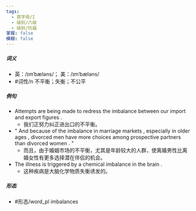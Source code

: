 ```yaml
---
tags:
  - 首字母/I
  - 级别/六级
  - 级别/托福
掌握: false
模糊: false
---
```

##### 词义
- 英：/ɪmˈbæləns/； 美：/ɪmˈbæləns/
- #词性/n  不平衡；失衡；不公平
##### 例句
- Attempts are being made to redress the imbalance between our import and export figures .
	- 我们正努力纠正进出口的不平衡。
- " And because of the imbalance in marriage markets , especially in older ages , divorced men have more choices among prospective partners than divorced women . "
	- 而且，由于婚姻市场的不平衡，尤其是年龄较大的人群，使离婚男性比离婚女性有更多选择潜在伴侣的机会。
- The illness is triggered by a chemical imbalance in the brain .
	- 这种疾病是大脑化学物质失衡诱发的。
##### 形态
- #形态/word_pl imbalances
